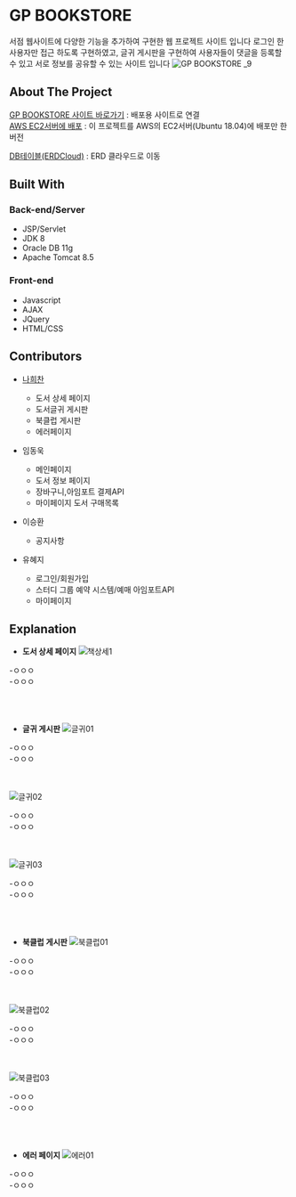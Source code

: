 <!--
유저아이디 qwer
유저비밀번호 qwerqwer

유저아이디 qwer1234
유저비밀번호 qwer1234!
-->  

# GP BOOKSTORE

서점 웹사이트에 다양한 기능을 추가하여 구현한 웹 프로젝트 사이트 입니다 로그인 한 사용자만 접근 하도록 구현하였고, 글귀 게시판을 구현하여 사용자들이 댓글을 등록할 수 있고 서로 정보를 공유할 수 있는 사이트 입니다
![GP BOOKSTORE _9](https://user-images.githubusercontent.com/52989474/103339444-c0957d80-4ac4-11eb-9427-fe73ee69b720.png)

## About The Project

[GP BOOKSTORE 사이트 바로가기](http://rclass.iptime.org:9999/20AM_Semi/index.jsp) : 배포용 사이트로 연결  
[AWS EC2서버에 배포](http://54.180.118.180:8080/SemiHeechan/) : 이 프로젝트를 AWS의 EC2서버(Ubuntu 18.04)에 배포만 한 버전    

[DB테이블(ERDCloud)](https://www.erdcloud.com/d/h7QHAaDNFmTKoMrW7) : ERD 클라우드로 이동

## Built With

### Back-end/Server

- JSP/Servlet
- JDK 8
- Oracle DB 11g
- Apache Tomcat 8.5
    
### Front-end

- Javascript
- AJAX
- JQuery
- HTML/CSS

## Contributors

- [나희찬](https://github.com/naheechan)
  - 도서 상세 페이지
  - 도서글귀 게시판
  - 북클럽 게시판
  - 에러페이지
  
- 임동욱
  - 메인페이지
  - 도서 정보 페이지
  - 장바구니,아임포트 결제API
  - 마이페이지 도서 구매목록
- 이승환
  - 공지사항
- 유혜지
  - 로그인/회원가입
  - 스터디 그룹 예약 시스템/예매 아임포트API
  - 마이페이지

## Explanation

- **도서 상세 페이지**
![책상세1](https://user-images.githubusercontent.com/33804909/112339228-d355d200-8d02-11eb-8a65-661ad3caf205.PNG)

-ㅇㅇㅇ    
-ㅇㅇㅇ<br><br><br><br>

- **글귀 게시판**
![글귀01](https://user-images.githubusercontent.com/33804909/112339278-dc46a380-8d02-11eb-8fcc-60ef6a125119.PNG)

-ㅇㅇㅇ    
-ㅇㅇㅇ<br><br><br>

![글귀02](https://user-images.githubusercontent.com/33804909/112339301-e1a3ee00-8d02-11eb-972b-792398be8142.PNG)

-ㅇㅇㅇ    
-ㅇㅇㅇ<br><br><br>

![글귀03](https://user-images.githubusercontent.com/33804909/112339320-e49ede80-8d02-11eb-9bab-51528a954bec.PNG)

-ㅇㅇㅇ    
-ㅇㅇㅇ<br><br><br><br>

- **북클럽 게시판**
![북클럽01](https://user-images.githubusercontent.com/33804909/112339335-e8cafc00-8d02-11eb-9e36-c387c7808da2.PNG)

-ㅇㅇㅇ    
-ㅇㅇㅇ<br><br><br>

![북클럽02](https://user-images.githubusercontent.com/33804909/112339359-ecf71980-8d02-11eb-8d63-f3fae74d2d92.PNG)

-ㅇㅇㅇ    
-ㅇㅇㅇ<br><br><br>

![북클럽03](https://user-images.githubusercontent.com/33804909/112339373-eff20a00-8d02-11eb-99ed-472c3d90bdae.PNG)

-ㅇㅇㅇ    
-ㅇㅇㅇ<br><br><br><br>

- **에러 페이지**
![에러01](https://user-images.githubusercontent.com/33804909/112339388-f3859100-8d02-11eb-81ac-666084eb1e11.PNG)

-ㅇㅇㅇ    
-ㅇㅇㅇ<br><br><br><br>

